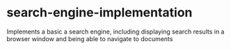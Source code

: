 # search-engine-implementation
Implements a basic a search engine, including displaying search results in a browser window and being able to navigate to documents
